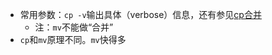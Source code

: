 - 常用参数：`cp -v`输出具体（verbose）信息，还有参见[cp合并](https://blog.csdn.net/u011109356/article/details/77716439)
  - 注：`mv`不能做“合并”
- `cp`和`mv`原理不同。`mv`快得多